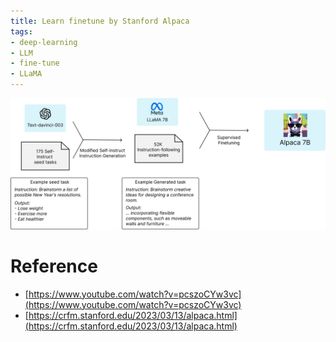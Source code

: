 ```yaml
---
title: Learn finetune by Stanford Alpaca
tags:
- deep-learning
- LLM
- fine-tune
- LLaMA
---
```


![](computer_sci/Deep_Learning_And_Machine_Learning/LLM/train/finr_tune/attachments/Pasted%20image%2020230627145954.png)





# Reference

* [https://www.youtube.com/watch?v=pcszoCYw3vc](https://www.youtube.com/watch?v=pcszoCYw3vc)
* [https://crfm.stanford.edu/2023/03/13/alpaca.html](https://crfm.stanford.edu/2023/03/13/alpaca.html)